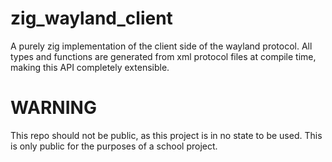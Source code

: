 # zig_wayland_client
A purely zig implementation of the client side of the wayland protocol.
All types and functions are generated from xml protocol files at compile time, making this API completely extensible.
# WARNING
This repo should not be public, as this project is in no state to be used.
This is only public for the purposes of a school project.

